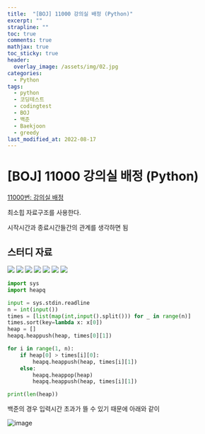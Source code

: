 ```yaml
---
title:  "[BOJ] 11000 강의실 배정 (Python)"
excerpt: ""
strapline: ""
toc: true
comments: true
mathjax: true
toc_sticky: true
header:
  overlay_image: /assets/img/02.jpg
categories:
  - Python
tags:
  - python
  - 코딩테스트
  - codingtest
  - BOJ
  - 백준
  - Baekjoon
  - greedy
last_modified_at: 2022-08-17
---
```


# [BOJ] 11000 강의실 배정 (Python)

[11000번: 강의실 배정](https://www.acmicpc.net/problem/11000)

최소힙 자료구조를 사용한다.

시작시간과 종료시간들간의 관계를 생각하면 됨

## 스터디 자료
<p>
<img src="../assests/img/post/week1/s1.PNG"/>
<img src="../assests/img/post/week1/s2.PNG"/>
<img src="../assests/img/post/week1/s3.PNG"/>
<img src="../assests/img/post/week1/s4.PNG"/>
<img src="../assests/img/post/week1/s5.PNG"/>
<img src="../assests/img/post/week1/s6.PNG"/>
<img src="../assests/img/post/week1/s7.PNG"/>
</p>

```python
import sys
import heapq

input = sys.stdin.readline
n = int(input())
times = [list(map(int,input().split())) for _ in range(n)]
times.sort(key=lambda x: x[0])
heap = []
heapq.heappush(heap, times[0][1])

for i in range(1, n):
	if heap[0] > times[i][0]:
		heapq.heappush(heap, times[i][1])
	else:
		heapq.heappop(heap)
		heapq.heappush(heap, times[i][1])

print(len(heap))
```

백준의 경우 입력시간 초과가 뜰 수 있기 때문에 아래와 같이 

![image](https://user-images.githubusercontent.com/53163222/185753672-5d8ad920-8654-4293-84dd-59f1fb752725.png)

